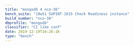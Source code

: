 ```yaml
---
title: "mongodb 4 nco-36"
bench_suite: "19w51 SUPINT-1615 Check Readiness instance"
build_number: "nco-36"
dbprofile: "mongodb"
classifier: "CI like conf"
date: 2019-12-19T16:26:16
type: "bench"
---
```

